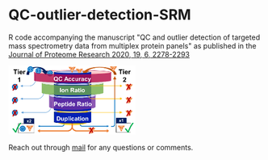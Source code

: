 # QC-outlier-detection-SRM

R code accompanying the manuscript "QC and outlier detection of targeted mass spectrometry data from multiplex protein panels" as published in the [Journal of Proteome Research 2020, 19, 6, 2278-2293](https://pubs.acs.org/doi/full/10.1021/acs.jproteome.9b00854)

<img src="./Figures/TOC.tif" width="50%">

Reach out through [mail](mailto:irenevandenbroek@gmail.com) for any questions or comments.
